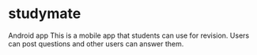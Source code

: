 # studymate
Android app
This is a mobile app that students can use for revision.
Users can post questions and other users can answer them.
